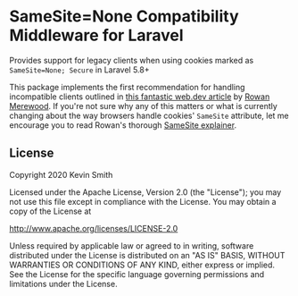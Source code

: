 # SameSite=None Compatibility Middleware for Laravel

Provides support for legacy clients when using cookies marked as `SameSite=None; Secure` in Laravel 5.8+

This package implements the first recommendation for handling incompatible clients outlined in [this fantastic web.dev article](https://web.dev/samesite-cookie-recipes/#handling-incompatible-clients) by [Rowan Merewood](https://github.com/rowan-m). If you're not sure why any of this matters or what is currently changing about the way browsers handle cookies' `SameSite` attribute, let me encourage you to read Rowan's thorough [SameSite explainer](https://web.dev/samesite-cookies-explained/).

## License

Copyright 2020 Kevin Smith

Licensed under the Apache License, Version 2.0 (the "License");
you may not use this file except in compliance with the License.
You may obtain a copy of the License at

  http://www.apache.org/licenses/LICENSE-2.0

Unless required by applicable law or agreed to in writing, software
distributed under the License is distributed on an "AS IS" BASIS,
WITHOUT WARRANTIES OR CONDITIONS OF ANY KIND, either express or implied.
See the License for the specific language governing permissions and
limitations under the License.
